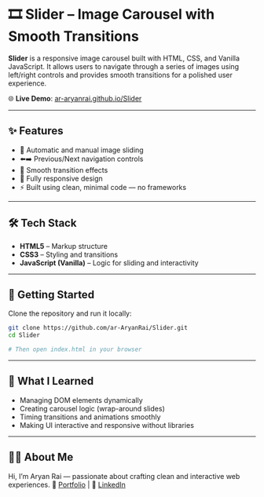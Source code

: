 # 🎞️ Slider – Image Carousel with Smooth Transitions

**Slider** is a responsive image carousel built with HTML, CSS, and Vanilla JavaScript. It allows users to navigate through a series of images using left/right controls and provides smooth transitions for a polished user experience.

🌐 **Live Demo**: [ar-aryanrai.github.io/Slider](https://ar-aryanrai.github.io/Slider/)

---

## ✨ Features

- 🔄 Automatic and manual image sliding
- ⬅️➡️ Previous/Next navigation controls
- 💫 Smooth transition effects
- 📱 Fully responsive design
- ⚡ Built using clean, minimal code — no frameworks

---

## 🛠 Tech Stack

- **HTML5** – Markup structure  
- **CSS3** – Styling and transitions  
- **JavaScript (Vanilla)** – Logic for sliding and interactivity

---

## 🚀 Getting Started

Clone the repository and run it locally:

```bash
git clone https://github.com/ar-AryanRai/Slider.git
cd Slider
```
```bash
# Then open index.html in your browser
```

---

## 🧠 What I Learned

- Managing DOM elements dynamically
- Creating carousel logic (wrap-around slides)
- Timing transitions and animations smoothly
- Making UI interactive and responsive without libraries

---

## 🙋‍♂️ About Me
Hi, I’m Aryan Rai — passionate about crafting clean and interactive web experiences.
🎯 [Portfolio](aryan-rai-portfolio.netlify.app) | 💼 [LinkedIn](https://linkedin.com/in/aryanrai823)
